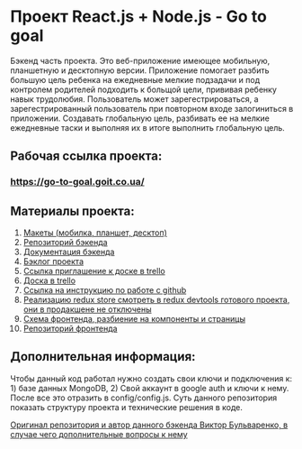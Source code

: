# Проект React.js + Node.js - Go to goal

Бэкенд часть проекта. Это веб-приложение имеющее мобильную, планшетную и десктопную версии. Приложение
помогает разбить большую цель ребенка на ежедневные мелкие подзадачи и под
контролем родителей подходить к больщой цели, прививая ребенку навык трудолюбия.
Пользователь может зарегестрироваться, а зарегестрированный пользователь при
повторном входе залогиниться в приложении. Создавать глобальную цель, разбивать
ее на мелкие ежедневные таски и выполняя их в итоге выполнить глобальную цель.

## Рабочая ссылка проекта:

### https://go-to-goal.goit.co.ua/

## Материалы проекта:

1. [Макеты (мобилка, планшет, десктоп)](https://drive.google.com/drive/folders/1LFPASX_H9RufuipDiMJhK1_LpoMsMgj0)
2. [Репозиторий бэкенда](https://github.com/goitProjects/go_to_goal_backend)
3. [Документация бэкенда](https://go-to-goal.goit.co.ua/doc/)
4. [Бэклог проекта](https://docs.google.com/spreadsheets/d/1nl0MuulHgUIa5Ub4WXX4pLl6xZ-qcNlFWsqLJmAed0c/edit#gid=516128460)
5. [Ссылка приглашение к доске в trello](https://trello.com/invite/b/J4z2wCDL/d72cd34cfcdb222bdaf02c53bd9ae2e6/child-task-front-end)
6. [Доска в trello](https://trello.com/b/J4z2wCDL/child-task-front-end)
7. [Ссылка на инструкцию по работе с github](https://docs.google.com/document/d/1y-nMdpPIIP83rbqPYt6kM_KXMC83UPbkbxKqgaHlnfI/edit)
8. [Реализацию redux store смотреть в redux devtools готового проекта, они в продакшене не отключены](https://go-to-goal.goit.co.ua/)
9. [Схема фронтенда, разбиение на компоненты и страницы](https://drive.google.com/file/d/1dBJ621uKHr_bypBTfA_4DaiWQ5U2Qrm2/view?usp=sharing)
10. [Репозиторий фронтенда](https://github.com/goitProjects/go_to_goal_frontend)

## Дополнительная информация:

Чтобы данный код работал нужно создать свои ключи и подключения к: 1) базе данных MongoDB, 2) Cвой аккаунт в google auth и ключи к нему. После все это отразить в config/config.js. Суть данного репозитория показать структуру проекта и технические решения в коде.

[Оригинал репозитория и автор данного бэкенда Виктор Бульваренко, в случае чего дополнительные вопросы к нему](https://github.com/vbguard/child-tasks-backend)
